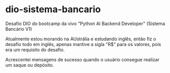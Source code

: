 # dio-sistema-bancario
Desafio DIO do bootcamp da vivo "Python AI Backend Developer" (Sistema Bancário V1)

Atualmente estou morando na AUstrália e estudando inglês, então fiz o desafio todo em inglês, apenas mantive a sigla "R$" para os valores, pois era um requisito do desafio.

Acrescentei mensagens de sucesso quando o usuário consegue realizar um saque ou depósito.

